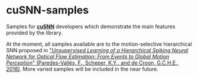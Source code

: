 # cuSNN-samples
Samples for [**cuSNN**](https://github.com/fedepare/cuSNN#cusnn-samples) developers which demonstrate the main features 
provided by the library.

At the moment, all samples available are to the motion-selective hierarchical SNN proposed in 
["*Unsupervised Learning of a Hierarchical Spiking Neural Network for Optical Flow Estimation: From Events to Global 
Motion Perception*" (Paredes-Vallés, F., Scheper, K.Y., and de Croon, G.C.H.E., 2018)](https://arxiv.org/abs/1807.10936).
More varied samples will be included in the near future.